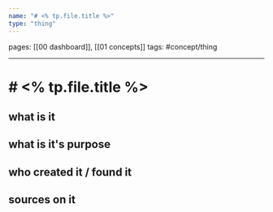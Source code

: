 ```yaml
---
name: "# <% tp.file.title %>"
type: "thing"
---
```

pages: [[00 dashboard]], [[01 concepts]]
tags: #concept/thing

___

# # <% tp.file.title %> 

## what is it


## what is it's purpose


## who created it / found it


## sources on it